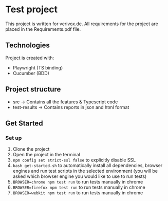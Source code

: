# Test project
This project is written for verivox.de. All requirements for the project are placed in the Requirements.pdf file.

## Technologies
Project is created with:
* Playwright (TS binding)
* Cucumber (BDD)

## Project structure
* src -> Contains all the features & Typescript code
* test-results -> Contains reports in json and html format

## Get Started
### Set up
1. Clone the project
2. Open the project in the terminal
3. `npm config set strict-ssl false` to explicitly disable SSL
4. `bash get-started.sh` to automatically install all dependencies, browser engines and run test scripts in the selected environment (you will be asked which browser engine you would like to use to run tests)
5. `BROWSER=chrome npm test run` to run tests manually in chrome
6. `BROWSER=firefox npm test run` to run tests manually in chrome
7. `BROWSER=webkit npm test run` to run tests manually in chrome
